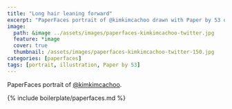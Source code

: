 ```yaml
---
title: "Long hair leaning forward"
excerpt: "PaperFaces portrait of @kimkimcachoo drawn with Paper by 53 on an iPad."
image: 
  path: &image ../assets/images/paperfaces-kimkimcachoo-twitter.jpg 
  feature: *image
  cover: true
  thumbnail: /assets/images/paperfaces-kimkimcachoo-twitter-150.jpg
categories: [paperfaces]
tags: [portrait, illustration, Paper by 53]
---
```


PaperFaces portrait of [@kimkimcachoo](https://twitter.com/kimkimcachoo).

{% include boilerplate/paperfaces.md %}
